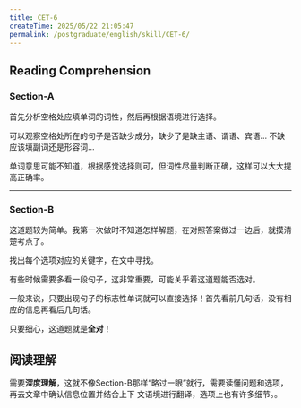 ```yaml
---
title: CET-6
createTime: 2025/05/22 21:05:47
permalink: /postgraduate/english/skill/CET-6/
---
```


## Reading Comprehension
### Section-A
首先分析空格处应填单词的词性，然后再根据语境进行选择。

可以观察空格处所在的句子是否缺少成分，缺少了是缺主语、谓语、宾语... 不缺应该填副词还是形容词...

单词意思可能不知道，根据感觉选择则可，但词性尽量判断正确，这样可以大大提高正确率。

---
### Section-B
这道题较为简单。我第一次做时不知道怎样解题，在对照答案做过一边后，就摸清楚考点了。

找出每个选项对应的关键字，在文中寻找。

有些时候需要多看一段句子，这非常重要，可能关乎着这道题能否选对。

一般来说，只要出现句子的标志性单词就可以直接选择！首先看前几句话，没有相应的信息再看后几句话。

只要细心，这道题就是**全对**！

## 阅读理解
需要**深度理解**，这就不像Section-B那样“略过一眼”就行，需要读懂问题和选项，再去文章中确认信息位置并结合上下
文语境进行翻译，选项上也有许多细节。。



